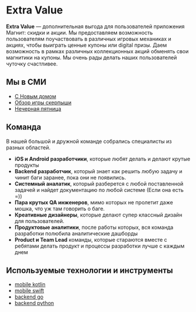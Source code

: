 # Extra Value

**Extra Value** — дополнительная выгода для пользователей приложения Магнит: скидки и акции. Мы предоставляем возможность пользователям поучаствовать в различных игровых механиках и акциях, чтобы выиграть ценные купоны или digital призы. Даем возможность в рамках различных коллекционных акций обменять свои магнитики на купоны. Мы очень рады делать наших пользователей чуточку счастливее.

## Мы в СМИ

* [С Новым домом](https://youtu.be/vcrjTeLv5XE)
* [Обзор игры скерпыши](https://youtu.be/b4aKmnt7z6k)
* [Нечерная пятница](https://youtu.be/XW5GrI5T-EI)

## Команда

В нашей большой и дружной команде собрались специалисты из разных областей.
* **iOS и Android разработчики**, которые любят делать и делают крутые продукты
* **Backend разработчик**, который знает как решить любую задачу и чинит баги заранее, пока они не появились.
* **Cистемный аналатик**, который разберется с любой поставленной задачей и найдет документацию по любой системе (Если она есть =)) 
* **Пара крутых QA инженеров**, мимо которых не пролетит даже мошка, что уж там говорить о баге.
* **Креативные дизайнеры**, которые делают супер классный дизайн для пользователей.
* **Продуктовые аналитики**, после работы которых, вся команда разработки полюбила аналитические дашборды
* **Product и Team Lead** команды, которые стараются вместе с ребятами делать продукт и процессы разработки лучше с каждым днем

## Используемые технологии и инструменты

* [mobile kotlin](tech/kotlin.md)
* [mobile swift](tech/swift.md)
* [backend go](tech/golang.md)
* [backend python](tech/python.md)

